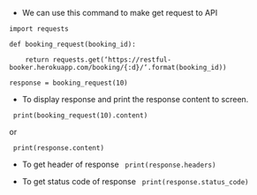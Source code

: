 - We can use this command to make get request to API

```
import requests

def booking_request(booking_id):

    return requests.get(‘https://restful-booker.herokuapp.com/booking/{:d}/‘.format(booking_id))

response = booking_request(10)

```
- To display response and print the response content to screen.

``` print(booking_request(10).content)```

or 

``` print(response.content)```

- To get header of response
``` print(response.headers)```

- To get status code of response
``` print(response.status_code)```